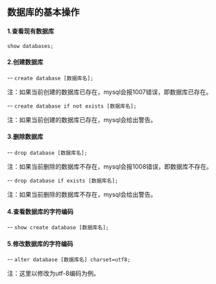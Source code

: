 ## 数据库的基本操作

#### 1.查看现有数据库

`show databases;`

#### 2.创建数据库

-- `create database [数据库名];`

注：如果当前创建的数据库已存在，mysql会报1007错误，即数据库已存在。

-- `create database if not exists [数据库名];`

注：如果当前创建的数据库已存在，mysql会给出警告。

#### 3.删除数据库

-- `drop database [数据库名];`

注：如果当前删除的数据库不存在，mysql会报1008错误，即数据库不存在。

-- `drop database if exists [数据库名];`

注：如果当前删除的数据库不存在，mysql会给出警告。

#### 4.查看数据库的字符编码

-- `show create database [数据库名];`

#### 5.修改数据库的字符编码

-- `alter database [数据库名] charset=utf8;`

注：这里以修改为utf-8编码为例。